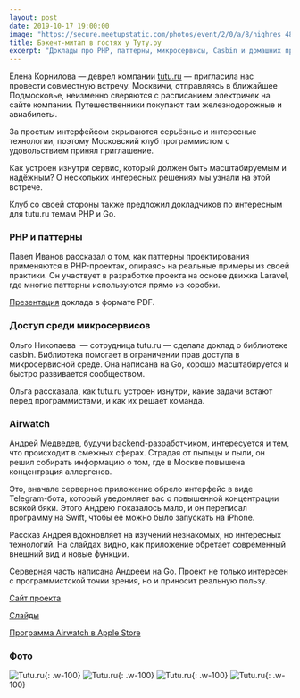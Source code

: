 ```yaml
---
layout: post
date: 2019-10-17 19:00:00
image: "https://secure.meetupstatic.com/photos/event/2/0/a/8/highres_485588360.jpeg"
title: Бэкент-митап в гостях у Туту.ру
excerpt: "Доклады про PHP, паттерны, микросервисы, Casbin и домашних проект на Go и Swift."
---
```


Елена Корнилова — деврел компании [tutu.ru](https://www.tutu.ru/) — пригласила нас провести совместную встречу. Москвичи, отправляясь в ближайшее Подмосковье, неизменно сверяются с расписанием электричек на сайте компании. Путешественники покупают там железнодорожные и авиабилеты.

За простым интерфейсом скрываются серьёзные и интересные технологии, поэтому Московский клуб программистом с удовольствием принял приглашение.

Как устроен изнутри сервис, который должен быть масштабируемым и надёжным? О нескольких интересных решениях мы узнали на этой встрече.

Клуб со своей стороны также предложил докладчиков по интересным для tutu.ru темам PHP и Go.

### PHP и паттерны

Павел Иванов рассказал о том, как паттерны проектирования применяются в PHP-проектах, опираясь на реальные примеры из своей практики. Он участвует в разработке проекта на основе движка Laravel, где многие паттерны используются прямо из коробки.

[Презентация](/downloads/laravel-php-patterns.pdf) доклада в формате PDF.

### Доступ среди микросервисов

Ольго Николаева  — сотрудница tutu.ru — сделала доклад о библиотеке casbin. Библиотека помогает в ограничении прав доступа в микросервисной среде. Она написана на Go, хорошо масштабируется и быстро развивается сообществом.

Ольга рассказала, как tutu.ru устроен изнутри, какие задачи встают перед программистами, и как их решает команда.

### Airwatch

Андрей Медведев, будучи backend-разработчиком, интересуется и тем, что происходит в смежных сферах. Страдая от пыльцы и пыли, он решил собирать информацию о том, где в Москве повышена концентрация аллергенов.

Это, вначале серверное приложение обрело интерфейс в виде Telegram-бота, который уведомляет вас о повышенной концентрации всякой бяки. Этого Андрею показалось мало, и он переписал программу на Swift, чтобы её можно было запускать на iPhone.

Рассказ Андрея вдохновляет на изучений незнакомых, но интересных технологий. На слайдах видно, как приложение обретает современный внешний вид и новые функции.

Серверная часть написана Андреем на Go. Проект не только интересен с программистской точки зрения, но и приносит реальную пользу.

[Сайт проекта](https://airwatch.andmed.org/airwatch/index)

[Слайды](https://airwatch.andmed.org/airwatch/pub/presentation/)

[Программа Airwatch в Apple Store](https://apps.apple.com/app/id1458144886)

### Фото

![Tutu.ru](https://secure.meetupstatic.com/photos/event/4/a/4/3/highres_485839011.jpeg){: .w-100}
![Tutu.ru](https://secure.meetupstatic.com/photos/event/4/a/4/1/highres_485839009.jpeg){: .w-100}
![Tutu.ru](https://secure.meetupstatic.com/photos/event/4/a/3/c/highres_485839004.jpeg){: .w-100}
![Tutu.ru](https://secure.meetupstatic.com/photos/event/4/a/3/9/highres_485839001.jpeg){: .w-100}
